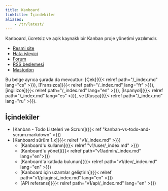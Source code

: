 ```yaml
---
title: Kanboard
linktitle: İçindekiler
aliases:
    - /tr/latest/
---
```


Kanboard, ücretsiz ve açık kaynaklı bir Kanban proje yönetimi yazılımıdır.

- [Resmi site](https://kanboard.org)
- [Hata işleyici](https://github.com/kanboard/kanboard/issues)
- [Forum](https://kanboard.discourse.group/)
- [RSS beslemesi](https://github.com/kanboard/kanboard/releases.atom)
- [Mastodon](https://mastodon.social/@kanboard)

Bu belge ayrıca şurada da mevcuttur: [Çek]({{< relref path="/_index.md" lang="cs" >}}), [Fransızca]({{< relref path="/_index.md" lang="fr" >}}),[ingilizce]({{< relref path="/_index.md" lang="en" >}}), [İspanyol]({{< relref path="/_index.md" lang="es" >}}), ve [Rusça]({{< relref path="/_index.md" lang="ru" >}}).

## İçindekiler

- [Kanban - Todo Listeleri ve Scrum]({{< ref "kanban-vs-todo-and-scrum.markdown" >}})
- [Kanboard sürüm 1.x]({{< relref "v1/_index.md" >}})
    - [Kanboard'u kullanın]({{< relref "v1/user/_index.md" >}})
    - [Kanboard'u yönet]({{< relref path="v1/admin/_index.md" lang="en">}})
    - [Kanboard'a katkıda bulunun]({{< relref path="v1/dev/_index.md" lang="en" >}})
    - [Kanboard için uzantılar geliştirin]({{< relref path="v1/plugins/_index.md" lang="en" >}})
    - [API referansı]({{< relref path="v1/api/_index.md" lang="en" >}})

